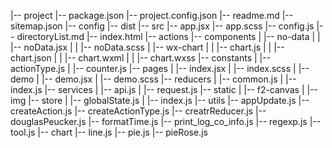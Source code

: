 |-- project
    |-- package.json
    |-- project.config.json
    |-- readme.md
    |-- sitemap.json
    |-- config
    |-- dist
    |-- src
        |-- app.jsx
        |-- app.scss
        |-- config.js
        |-- directoryList.md
        |-- index.html
        |-- actions
        |-- components
        |   |-- no-data
        |   |   |-- noData.jsx
        |   |   |-- noData.scss
        |   |-- wx-chart
        |   |   |-- chart.js
        |   |   |-- chart.json
        |   |   |-- chart.wxml
        |   |   |-- chart.wxss
        |-- constants
        |   |-- actionType.js
        |   |-- counter.js
        |-- pages
        |   |-- index.jsx
        |   |-- index.scss
        |   |-- demo
        |       |-- demo.jsx
        |       |-- demo.scss
        |-- reducers
        |   |-- common.js
        |   |-- index.js
        |-- services
        |   |-- api.js
        |   |-- request.js
        |-- static
        |   |-- f2-canvas
        |   |-- img
        |-- store
        |   |-- globalState.js
        |   |-- index.js
        |-- utils
            |-- appUpdate.js
            |-- createAction.js
            |-- createActionType.js
            |-- creatrReducer.js
            |-- douglasPeucker.js
            |-- formatTime.js
            |-- print_log_co_info.js
            |-- regexp.js
            |-- tool.js
            |-- chart
                |-- line.js
                |-- pie.js
                |-- pieRose.js
